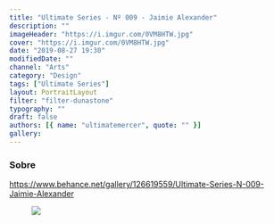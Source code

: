 ```yaml
---
title: "Ultimate Series - Nº 009 - Jaimie Alexander"
description: ""
imageHeader: "https://i.imgur.com/0VM8HTW.jpg"
cover: "https://i.imgur.com/0VM8HTW.jpg"
date: "2019-08-27 19:30"
modifiedDate: ""
channel: "Arts"
category: "Design"
tags: ["Ultimate Series"]
layout: PortraitLayout
filter: "filter-dunastone"
typography: ""
draft: false
authors: [{ name: "ultimatemercer", quote: "" }]
gallery:
---
```


### Sobre

https://www.behance.net/gallery/126619559/Ultimate-Series-N-009-Jaimie-Alexander

<figure>
<img src="https://i.imgur.com/0VM8HTW.jpg" className="max-w-none mx-auto block"/>
</figure>
